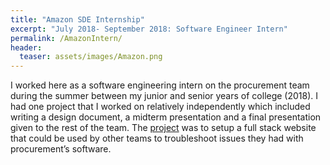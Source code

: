 ```yaml
---
title: "Amazon SDE Internship"
excerpt: "July 2018- September 2018: Software Engineer Intern"
permalink: /AmazonIntern/
header:
  teaser: assets/images/Amazon.png
---
```


I worked here as a software engineering intern on the procurement team during the summer between my junior and senior years of college (2018).  I had one project that I worked on relatively independently which included writing a design document, a midterm presentation and a final presentation given to the rest of the team.  The [project](/TroubleshootSite/) was to setup a full stack website that could be used by other teams to troubleshoot issues they had with procurement’s software.
